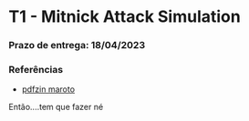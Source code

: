 # T1 - Mitnick Attack Simulation

### Prazo de entrega: 18/04/2023

### Referências
 - [pdfzin maroto](https://seedsecuritylabs.org/Labs_16.04/PDF/Mitnick_Attack.pdf) <br>
 
 
Então....tem que fazer né
